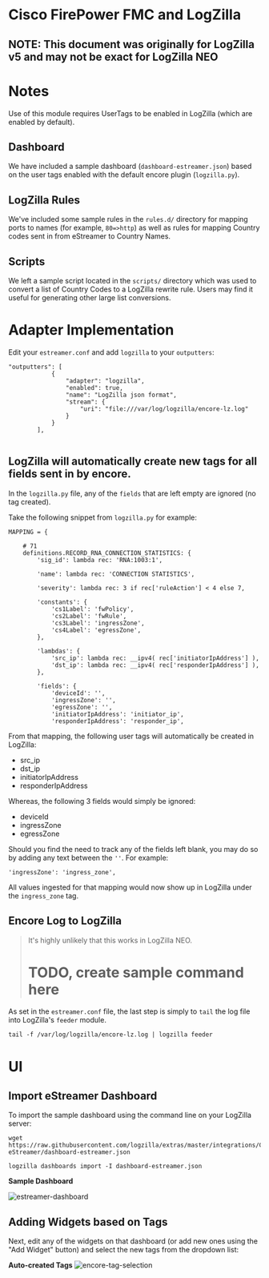 # Cisco FirePower FMC and LogZilla

## NOTE: This document was originally for LogZilla v5 and may not be exact for LogZilla NEO

# Notes
Use of this module requires UserTags to be enabled in LogZilla (which are enabled by default).

## Dashboard
We have included a sample dashboard (`dashboard-estreamer.json`) based on the user tags enabled with the default encore plugin (`logzilla.py`).

## LogZilla Rules
We've included some sample rules in the `rules.d/` directory for mapping ports to names (for example, `80=>http`) as well as rules for mapping Country codes sent in from eStreamer to Country Names.

## Scripts
We left a sample script located in the `scripts/` directory which was used to convert a list of Country Codes to a LogZilla rewrite rule. Users may find it useful for generating other large list conversions.


# Adapter Implementation

Edit your `estreamer.conf` and add `logzilla` to your `outputters`:

```
"outputters": [
            {
                "adapter": "logzilla",
                "enabled": true,
                "name": "LogZilla json format",
                "stream": {
                    "uri": "file:///var/log/logzilla/encore-lz.log"
                }
            }
        ],
        
```
      
## LogZilla will automatically create new tags for all fields sent in by encore. 

In the `logzilla.py` file, any of the `fields` that are left empty are ignored (no tag created).

Take the following snippet from `logzilla.py` for example:

```
MAPPING = {

    # 71
    definitions.RECORD_RNA_CONNECTION_STATISTICS: {
        'sig_id': lambda rec: 'RNA:1003:1',

        'name': lambda rec: 'CONNECTION STATISTICS',

        'severity': lambda rec: 3 if rec['ruleAction'] < 4 else 7,

        'constants': {
            'cs1Label': 'fwPolicy',
            'cs2Label': 'fwRule',
            'cs3Label': 'ingressZone',
            'cs4Label': 'egressZone',
        },

        'lambdas': {
            'src_ip': lambda rec: __ipv4( rec['initiatorIpAddress'] ),
            'dst_ip': lambda rec: __ipv4( rec['responderIpAddress'] ),
        },

        'fields': {
            'deviceId': '',
            'ingressZone': '',
            'egressZone': '',
            'initiatorIpAddress': 'initiator_ip',
            'responderIpAddress': 'responder_ip',
```

From that mapping, the following user tags will automatically be created in LogZilla:

* src_ip
* dst_ip
* initiatorIpAddress
* responderIpAddress

Whereas, the following 3 fields would simply be ignored:

* deviceId
* ingressZone
* egressZone

Should you find the need to track any of the fields left blank, you may do so by adding any text between the `''`. For example:

```
'ingressZone': 'ingress_zone',
```

All values ingested for that mapping would now show up in LogZilla under the `ingress_zone` tag.

## Encore Log to LogZilla

> It's highly unlikely that this works in LogZilla NEO.
> # TODO, create sample command here
As set in the `estreamer.conf` file, the last step is simply to `tail` the log file into LogZilla's `feeder` module.

```
tail -f /var/log/logzilla/encore-lz.log | logzilla feeder
```


# UI

## Import eStreamer Dashboard
To import the sample dashboard using the command line on your LogZilla server:

```
wget https://raw.githubusercontent.com/logzilla/extras/master/integrations/Cisco/FirePower-eStreamer/dashboard-estreamer.json

logzilla dashboards import -I dashboard-estreamer.json

```

**Sample Dashboard**

![estreamer-dashboard](images/cisco-fmc-dashboard.png)


## Adding Widgets based on Tags

Next, edit any of the widgets on that dashboard (or add new ones using the "Add Widget" button) and select the new tags from the dropdown list:

**Auto-created Tags**
![encore-tag-selection](images/widget-edit.png)


